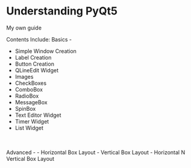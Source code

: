 # Understanding PyQt5
<span>My own guide</span>

Contents Include:
Basics -
- Simple Window Creation
- Label Creation
- Button Creation
- QLineEdit Widget
- Images
- CheckBoxes
- ComboBox
- RadioBox
- MessageBox
- SpinBox
- Text Editor Widget
- Timer Widget
- List Widget
<br>
<br>
Advanced -
- Horizontal Box Layout
- Vertical Box Layout
- Horizontal N Vertical Box Layout
